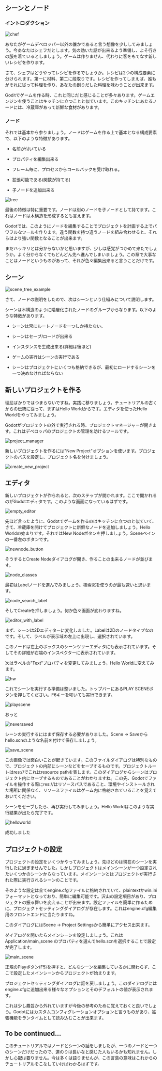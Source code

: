 ## シーンとノード

### イントロダクション

![chef](./Learning-step-by-step-assets/Scenes-and-nodes/chef.png)

あなたがゲームデベロッパー以外の誰かであると言う想像を少ししてみましょう。今あなたはシェフだとします。気の効いた話が出来るよう準備し、よそ行きの服を着ているとしましょう。ゲームは作りません、代わりに客をもてなす新しいレシピを作ります。

さて、シェフはどうやってレシピを作るでしょうか。レシピは2つの構成要素に分けられます。第一に材料、第二に段取りです。レシピを作ってしまえば、誰もがそれに従って料理を作り、あなたの創りだした料理を味わうことが出来ます。

Goditでゲームを作る時、これと同じだと感じることが多々あります。ゲームエンジンを使うことはキッチンに立つことと似ています。このキッチンにあたるノードには、冷蔵庫があって新鮮な食材があります。

### ノード

それでは基本から参りましょう。ノードはゲームを作る上で基本となる構成要素で、以下のような特徴があります。

* 名前が付いている

* プロパティを編集出来る

* フレーム毎に、プロセスからコールバックを受け取れる。

* 拡張可能である(関数が持てる)

* 子ノードを追加出来る

![tree](./Learning-step-by-step-assets/Scenes-and-nodes/tree.png)

最後の特徴は特に重要です。ノードは別のノードを子ノードとして持てます。これはノードは木構造を形成するとも言えます。

Godotでは、このようにノードを編集することでプロジェクトを計画する上でパワフルなツールを作ります。違う関数を持つ違うノードを組み合わせると、それらはより強い関数となることが出来ます。

まだハッキリとは分からないかと思いますが、少しは感覚がつかめて来たでしょうか。よく分からなくてもどんどん先へ進んでしまいましょう。この章で大事なことはノードというものがあって、それが色々編集出来ると言うことだけです。

## シーン

![scene_tree_example](./Learning-step-by-step-assets/Scenes-and-nodes/scene_tree_example.png)

さて、ノードの説明をしたので、次はシーンという仕組みについて説明します。

シーンは木構造のように階層化されたノードのグループからなります。以下のような特徴があります。

* シーンは常にルートノードを一つしか持たない。

* シーンはセーブ/ロードが出来る

* インスタンスを生成出来る(詳細は後ほど)

* ゲームの実行はシーンの実行である

* シーンはプロジェクトにいくつも格納できるが、最初にロードするシーンを一つ決めなければならない

## 新しいプロジェクトを作る

理屈ばかりではつまらないですね。実践に移りましょう。チュートリアルの古くからの伝統に従って、まずはHello Worldからです。エディタを使ったHello Worldをやってみましょう。

Godotがプロジェクトの外で実行される時、プロジェクトマネージャーが開きます。これはデベロッパのプロジェクトの管理を助けるツールです。

![project_manager](./Learning-step-by-step-assets/Scenes-and-nodes/project_manager.png)

新しいプロジェクトを作るには"New Project"オプションを使います。プロジェクトのパスを設定し、プロジェクト名を付けましょう。

![create_new_project](./Learning-step-by-step-assets/Scenes-and-nodes/create_new_project.png)

## エディタ

新しいプロジェクトが作られると、次のステップが開かれます。ここで開かれるのがGodotエディタです。このような画面になっているはずです。

![empty_editor](./Learning-step-by-step-assets/Scenes-and-nodes/empty_editor.png)

先ほど言ったように、Godotでゲームを作るのはキッチンに立つのと似ていて、さて、冷蔵庫を開けてプロジェクトに新鮮なノードを追加しましょう。Hello Worldの始まりです。それではNew Nodeボタンを押しましょう。Sceneペインの一番左のボタンです。

![newnode_button](./Learning-step-by-step-assets/Scenes-and-nodes/newnode_button.png)

そうするとCreate Nodeダイアログが開き、作ることの出来るノードが並びます。

![node_classes](./Learning-step-by-step-assets/Scenes-and-nodes/node_classes.png)

最初はLabelノードを選んでみましょう。検索窓を使うのが最も速いと思います。

![node_search_label](./Learning-step-by-step-assets/Scenes-and-nodes/node_search_label.png)

そしてCreateを押しましょう。何か色々画面が変わりますね。

![editor_with_label](./Learning-step-by-step-assets/Scenes-and-nodes/editor_with_label.png)

まず、シーンは2Dエディターに変化しました。Labelは2Dのノードタイプなのです。そして、ラベルが表示域の左上に出現し、選択されています。

このノードは左上のボックスのシーンツリーエディタにも表示されています。そしてその詳細が右端のインスペクターに表示されています。

次はラベルの"Text"プロパティを変更してみましょう。Hello Worldに変えてみます。

![hw](./Learning-step-by-step-assets/Scenes-and-nodes/hw.png)

これでシーンを実行する準備は整いました。トップバーにあるPLAY SCENEボタンを押してください。F6キーを叩いても実行できます。

![playscene](./Learning-step-by-step-assets/Scenes-and-nodes/playscene.png)

おっと

![neversaved](./Learning-step-by-step-assets/Scenes-and-nodes/neversaved.png)

シーンの実行するにはまず保存する必要がありました。Scene -> Saveからhello.scnのような名前を付けて保存しましょう。

![save_scene](./Learning-step-by-step-assets/Scenes-and-nodes/save_scene.png)

この画像では面白いことが起きています。このファイルダイアログは特別なもので、プロジェクトの内部にシーンなどをセーブするものです。プロジェクトルートはres://でこれはresource pathを表します。このダイアログからシーンはプロジェクト内にセーブするものであることがわかりますね。この先、Godotでファイルを操作する際にres://はリソースパスであること、環境やインストールされた場所に関係なく、リソースファイルはゲーム内に格納されていることを覚えておいてください。

シーンをセーブしたら、再び実行してみましょう。Hello Worldはこのような実行結果が出たら完了です。

![helloworld](./Learning-step-by-step-assets/Scenes-and-nodes/helloworld.png)

成功しました

## プロジェクトの設定

プロジェクトの設定をいくつかやってみましょう。先ほどのは現在のシーンを実行したに過ぎませんでした。しかしプロジェクトはメインシーンが一つ設定されたいくつかのシーンからなっています。メインシーンとはプロジェクトが実行された際に実行されるシーンのことです。

そのような設定は全てengine.cfgファイルに格納されていて、plaintextかwin.iniフォーマットとなっており、簡単に編集可能です。沢山の設定項目があり、プロジェクトの振る舞いを変えることが出来ます。設定ファイルを簡単に作るために、プロジェクトセッティングダイアログが存在します。これはengine.cfg編集用のフロントエンドに当たりますね。

このダイアログにはScene -> Project Settingsから簡単にアクセス出来ます。

ダイアログを開いたらメインシーンを設定しましょう。これはApplication/main_scene のプロパティを選んでhello.scnを選択することで設定が完了します。

![main_scene](./Learning-step-by-step-assets/Scenes-and-nodes/main_scene.png)

正規のPlayボタン(F5)を押すと、どんなシーンを編集しているかに関わらず、ここで設定したメインシーンからプロジェクトが始まります。

プロジェクトセッティングダイアログに話を戻しましょう。このダイアログにはengine.cfgに追加出来る様々なオプションとそのデフォルトの値が表示されます。

これは少し趣旨から外れていますが今後の参考のために覚えておくと良いでしょう。Godotにはカスタムコンフィグレーションオプションと言うものがあり、拡張機能をランタイムとして読み込むことが出来ます。

## To be continued...

このチュートリアルではノードとシーンの話をしましたが、一つのノードと一つのシーンだけだったので、道のりは長いなと感じた人もいるかも知れません。しかし心配は要りません。今は多くは語りませんが、この言葉の意味はこれからのチュートリアルをこなしていけばわかるはずです。
